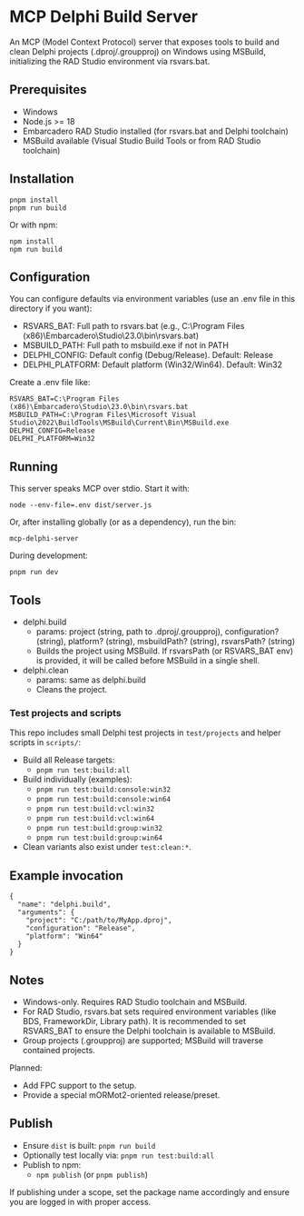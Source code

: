 # MCP Delphi Build Server

An MCP (Model Context Protocol) server that exposes tools to build and clean Delphi projects (.dproj/.groupproj) on Windows using MSBuild, initializing the RAD Studio environment via rsvars.bat.

## Prerequisites
- Windows
- Node.js >= 18
- Embarcadero RAD Studio installed (for rsvars.bat and Delphi toolchain)
- MSBuild available (Visual Studio Build Tools or from RAD Studio toolchain)

## Installation
```
pnpm install
pnpm run build
```

Or with npm:
```
npm install
npm run build
```

## Configuration
You can configure defaults via environment variables (use an .env file in this directory if you want):
- RSVARS_BAT: Full path to rsvars.bat (e.g., C:\Program Files (x86)\Embarcadero\Studio\23.0\bin\rsvars.bat)
- MSBUILD_PATH: Full path to msbuild.exe if not in PATH
- DELPHI_CONFIG: Default config (Debug/Release). Default: Release
- DELPHI_PLATFORM: Default platform (Win32/Win64). Default: Win32

Create a .env file like:
```
RSVARS_BAT=C:\Program Files (x86)\Embarcadero\Studio\23.0\bin\rsvars.bat
MSBUILD_PATH=C:\Program Files\Microsoft Visual Studio\2022\BuildTools\MSBuild\Current\Bin\MSBuild.exe
DELPHI_CONFIG=Release
DELPHI_PLATFORM=Win32
```

## Running
This server speaks MCP over stdio. Start it with:
```
node --env-file=.env dist/server.js
```
Or, after installing globally (or as a dependency), run the bin:
```
mcp-delphi-server
```
During development:
```
pnpm run dev
```

## Tools
- delphi.build
  - params: project (string, path to .dproj/.groupproj), configuration? (string), platform? (string), msbuildPath? (string), rsvarsPath? (string)
  - Builds the project using MSBuild. If rsvarsPath (or RSVARS_BAT env) is provided, it will be called before MSBuild in a single shell.
- delphi.clean
  - params: same as delphi.build
  - Cleans the project.

### Test projects and scripts
This repo includes small Delphi test projects in `test/projects` and helper scripts in `scripts/`:
- Build all Release targets:
  - `pnpm run test:build:all`
- Build individually (examples):
  - `pnpm run test:build:console:win32`
  - `pnpm run test:build:console:win64`
  - `pnpm run test:build:vcl:win32`
  - `pnpm run test:build:vcl:win64`
  - `pnpm run test:build:group:win32`
  - `pnpm run test:build:group:win64`
- Clean variants also exist under `test:clean:*`.

## Example invocation 
```
{
  "name": "delphi.build",
  "arguments": {
    "project": "C:/path/to/MyApp.dproj",
    "configuration": "Release",
    "platform": "Win64"
  }
}
```

## Notes
- Windows-only. Requires RAD Studio toolchain and MSBuild.
- For RAD Studio, rsvars.bat sets required environment variables (like BDS, FrameworkDir, Library path). It is recommended to set RSVARS_BAT to ensure the Delphi toolchain is available to MSBuild.
- Group projects (.groupproj) are supported; MSBuild will traverse contained projects.

Planned:
- Add FPC support to the setup.
- Provide a special mORMot2-oriented release/preset.

## Publish
- Ensure `dist` is built: `pnpm run build`
- Optionally test locally via: `pnpm run test:build:all`
- Publish to npm:
  - `npm publish` (or `pnpm publish`)

If publishing under a scope, set the package name accordingly and ensure you are logged in with proper access.

